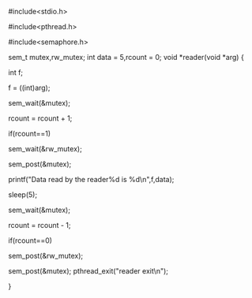 #include<stdio.h>

#include<pthread.h>

#include<semaphore.h>

sem_t mutex,rw_mutex;
int data = 5,rcount = 0;
void *reader(void *arg)
{

  int f;

  f = ((int)arg);

  sem_wait(&mutex);

  rcount = rcount + 1;

  if(rcount==1)

   sem_wait(&rw_mutex);

  sem_post(&mutex);

  printf("Data read by the reader%d is %d\n",f,data);

  sleep(5);

  sem_wait(&mutex);

  rcount = rcount - 1;

  if(rcount==0)

   sem_post(&rw_mutex);

  sem_post(&mutex);
pthread_exit("reader exit\n");

}
